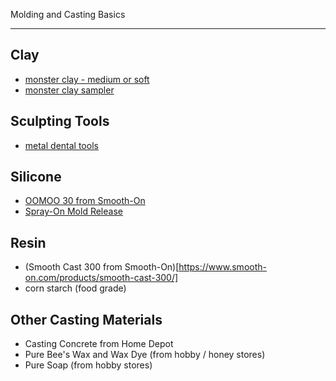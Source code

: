 Molding and Casting Basics

---

## Clay
* [monster clay - medium or soft](https://www.monstermakers.com/monsterclaygray)
* [monster clay sampler](https://www.monstermakers.com/monster-clay-soft-medium-and-hard-grades-sample-pack/)

## Sculpting Tools
* [metal dental tools](https://www.amazon.com/Premium-Wax-Carving-Tools-Set/dp/B09W1LLF9K/ref=sr_1_7?keywords=dental+sculpting+metal+tools&qid=1668635184&sr=8-7)

## Silicone
* [OOMOO 30 from Smooth-On](https://www.smooth-on.com/products/oomoo-30/)
* [Spray-On Mold Release](https://www.smooth-on.com/product-line/universal-mold-release/)

## Resin
* (Smooth Cast 300 from Smooth-On)[https://www.smooth-on.com/products/smooth-cast-300/]
* corn starch (food grade)

## Other Casting Materials
* Casting Concrete from Home Depot
* Pure Bee's Wax and Wax Dye (from hobby / honey stores)
* Pure Soap (from hobby stores)

